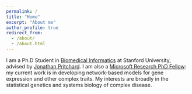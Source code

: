 ```yaml
---
permalink: /
title: "Home"
excerpt: "About me"
author_profile: true
redirect_from: 
  - /about/
  - /about.html
---
```


I am a Ph.D Student in [Biomedical Informatics](https://med.stanford.edu/bmi.html) at Stanford University, advised by [Jonathan Pritchard](https://web.stanford.edu/group/pritchardlab/home.html). I am also a [Microsoft Research PhD Fellow](https://www.microsoft.com/en-us/research/academic-program/phd-fellowship/people/): my current work is in developing network-based models for gene expression and other complex traits. My interests are broadly in the statistical genetics and systems biology of complex disease. 
